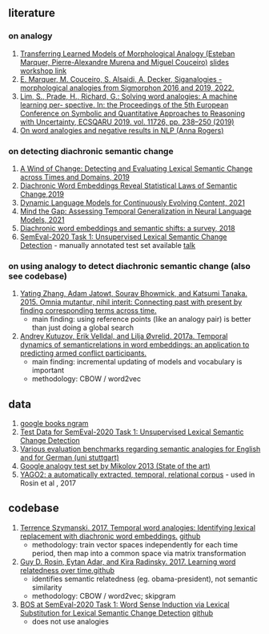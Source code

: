 ## literature
### on analogy
1. [Transferring Learned Models of Morphological Analogy (Esteban Marquer, Pierre-Alexandre Murena and Miguel Couceiro)](https://github.com/pmonnin/ata2022-papers-slides/raw/main/papers/ICCBR_2022_Workshop_paper_71.pdf) [<ins>slides</ins>](https://github.com/pmonnin/ata2022-papers-slides/raw/main/slides/ATA_2022_emarquer.pdf) [<ins>workshop link</ins>](https://iccbr-ata2022.loria.fr/schedule/)
2. [E. Marquer, M. Couceiro, S. Alsaidi, A. Decker, Siganalogies - morphological analogies from Sigmorphon 2016 and 2019, 2022.](https://hal.inria.fr/hal-03313591/)
3. [Lim, S., Prade, H., Richard, G.: Solving word analogies: A machine learning per- spective. In: the Proceedings of the 5th European Conference on Symbolic and Quantitative Approaches to Reasoning with Uncertainty, ECSQARU 2019. vol. 11726, pp. 238–250 (2019)](https://link.springer.com/chapter/10.1007/978-3-030-29765-7_20)
4. [On word analogies and negative results in NLP (Anna Rogers)](https://hackingsemantics.xyz/2019/analogies/)

### on detecting diachronic semantic change
1. [A Wind of Change: Detecting and Evaluating Lexical Semantic Change across Times and Domains, 2019](https://arxiv.org/pdf/1906.02979.pdf)
2. [Diachronic Word Embeddings Reveal Statistical Laws of Semantic Change,2019](https://arxiv.org/pdf/1605.09096.pdf)
3. [Dynamic Language Models for Continuously Evolving Content, 2021](https://dl.acm.org/doi/pdf/10.1145/3447548.3467162)
4. [Mind the Gap: Assessing Temporal Generalization in Neural Language Models, 2021](https://proceedings.neurips.cc/paper/2021/file/f5bf0ba0a17ef18f9607774722f5698c-Paper.pdf)
5. [Diachronic word embeddings and semantic shifts: a survey, 2018](https://arxiv.org/pdf/1806.03537.pdf)
6. [SemEval-2020 Task 1: Unsupervised Lexical Semantic Change Detection](https://aclanthology.org/2020.semeval-1.1.pdf) - manually annotated test set available [<ins>talk</ins>](https://underline.io/lecture/6403-semeval-2020-task-1-unsupervised-lexical-semantic-change-detection)

### on using analogy to detect diachronic semantic change (also see codebase)
1.  [Yating Zhang, Adam Jatowt, Sourav Bhowmick, and Katsumi Tanaka. 2015. Omnia mutantur, nihil interit: Connecting past with present by finding corresponding terms across time.](https://aclanthology.org/P15-1063.pdf)
      - main finding: using reference points (like an analogy pair) is better than just doing a global search
3.  [Andrey Kutuzov, Erik Velldal, and Lilja Øvrelid. 2017a. Temporal dynamics of semanticrelations in word embeddings: an application to predicting armed conflict participants.](https://arxiv.org/pdf/1707.08660.pdf)
      - main finding: incremental updating of models and vocabulary is important 
      - methodology: CBOW / word2vec

## data
1. [google books ngram](https://storage.googleapis.com/books/ngrams/books/datasetsv3.html)
2. [Test Data for SemEval-2020 Task 1: Unsupervised Lexical Semantic Change Detection](https://www.ims.uni-stuttgart.de/en/research/resources/corpora/sem-eval-ulscd/)
3. [Various evaluation benchmarks regarding semantic analogies for English and for German (uni stuttgart)](https://www.ims.unistuttgart.de/en/research/resources/lexica/analogies/)
4. [Google analogy test set by Mikolov 2013 (State of the art)](https://aclweb.org/aclwiki/Google_analogy_test_set_(State_of_the_art))
5. [YAGO2: a automatically extracted, temporal, relational corpus](https://yago-knowledge.org/) - used in Rosin et al , 2017

## codebase
1. [Terrence Szymanski. 2017. Temporal word analogies: Identifying lexical replacement with diachronic word embeddings.](https://researchrepository.ucd.ie/bitstream/10197/9166/1/insight_publication.pdf) [<ins>github</ins>](https://github.com/tdszyman/twapy)
   - methodology: train vector spaces independently for each time period, then map into a common space via matrix transformation
2. [Guy D. Rosin, Eytan Adar, and Kira Radinsky. 2017. Learning word relatedness over time.](https://arxiv.org/pdf/1707.08081.pdf%C2%A0%E2%86%A9%EF%B8%8E%C2%A0%E2%86%A9%EF%B8%8E)[<ins>github</ins>](https://github.com/guyrosin/learning-word-relatedness)
   - identifies semantic relatedness (eg. obama-president), not semantic similarity 
   - methodology: CBOW / word2vec; skipgram
3. [BOS at SemEval-2020 Task 1: Word Sense Induction via Lexical Substitution for Lexical Semantic Change Detection](https://aclanthology.org/2020.semeval-1.20.pdf) [<ins>github</ins>](https://github.com/Garrafao/LSCDetection#pipelines)
      - does not use analogies
